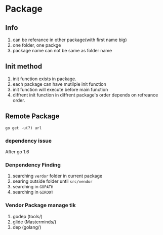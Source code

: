 # Package

## Info

1. can be referance in other package(with first name big)
2. one folder, one packge
3. package name can not be same as folder name

## Init method

1. init function exists in package.
2. each package can have mutilple init function
3. init function will execute before main function
4. diffrent init function in diffrent package's order depends on refreance order.

## Remote Package

`go get -u(?) url`

### dependency issue

After go 1.6

### Denpendency Finding

1. searching `verdor` folder in current package
2. searing outside folder until `src/vendor`
3. searching in `GOPATH`
4. searching in `GIROOT`

### Vendor Package manage tik

1. godep (tools/)
2. glide (Masterminds/)
3. dep   (golang/)
